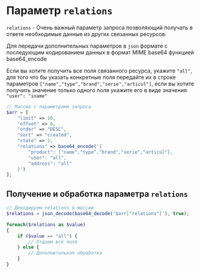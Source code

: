 # Параметр `relations`
`relations` - Очень важный параметр запроса позволяющий получать в ответе необходимые данные из других связанных ресурсов.
 
Для передачи дополнительных параметров в `json` формате с последующим кодированием данных в формат MIME base64 функцией base64_encode
 
Если вы хотите получить все поля связанного ресурса, укажите `"all"`, для того что бы указать конкретные поля передайте их в строке параметров `["name","type","brand","serie","articul"]`, если вы хотите получить значение только одного поля укажите его в виде значения `"user": "iname"`
```php
// Массив с параметрами запроса
$arr = [
    "limit" => 10,
    "offset" => 0,
    "order" => "DESC",
    "sort" => "created",
    "state" => 1,
    "relations" => base64_encode('{
        "product": ["name","type","brand","serie","articul"],
        "user": "all",
        "address": "all"
    }')
];
```
## Получение и обработка параметра `relations`
```php
// Декодируем relations в массив
$relations = json_decode(base64_decode('$arr["relations"]'), true);

foreach($relations as $value)
{
    if ($value == "all") {
        // Отдаем все поля
    } else {
        // Дополнительная обработка
    }
}
```
